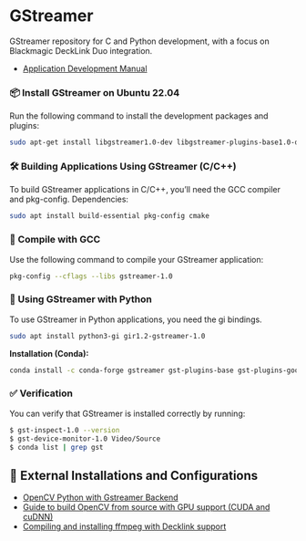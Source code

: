 # GStreamer

GStreamer repository for C and Python development, with a focus on Blackmagic DeckLink Duo integration.

- [Application Development Manual](https://gstreamer.freedesktop.org/documentation/application-development/index.html?gi-language=c) 

### 📦 Install GStreamer on Ubuntu 22.04

Run the following command to install the development packages and plugins:

```bash
sudo apt-get install libgstreamer1.0-dev libgstreamer-plugins-base1.0-dev libgstreamer-plugins-bad1.0-dev gstreamer1.0-plugins-base gstreamer1.0-plugins-good gstreamer1.0-plugins-bad gstreamer1.0-plugins-ugly gstreamer1.0-libav gstreamer1.0-tools gstreamer1.0-x gstreamer1.0-alsa gstreamer1.0-gl gstreamer1.0-gtk3 gstreamer1.0-qt5 gstreamer1.0-pulseaudio
```

### 🛠️ Building Applications Using GStreamer (C/C++)

To build GStreamer applications in C/C++, you’ll need the GCC compiler and pkg-config.
Dependencies:

```bash
sudo apt install build-essential pkg-config cmake
```

### 🧱 Compile with GCC
Use the following command to compile your GStreamer application:

```bash
pkg-config --cflags --libs gstreamer-1.0
```

### 🐍 Using GStreamer with Python

To use GStreamer in Python applications, you need the gi bindings.
```bash
sudo apt install python3-gi gir1.2-gstreamer-1.0
```

**Installation (Conda):**
```bash
conda install -c conda-forge gstreamer gst-plugins-base gst-plugins-good gst-plugins-bad gst-plugins-ugly gst-libav gst-python pygobject
```

### ✅ Verification
You can verify that GStreamer is installed correctly by running:
```bash
$ gst-inspect-1.0 --version
$ gst-device-monitor-1.0 Video/Source
$ conda list | grep gst
```

## 🔧 External Installations and Configurations

- [OpenCV Python with Gstreamer Backend](https://discuss.bluerobotics.com/t/opencv-python-with-gstreamer-backend/8842/1)
- [Guide to build OpenCV from source with GPU support (CUDA and cuDNN)](https://gist.github.com/minhhieutruong0705/8f0ec70c400420e0007c15c98510f133)
- [Compiling and installing ffmpeg with Decklink support](https://gist.github.com/afriza/879fed4ede539a5a6501e0f046f71463)
